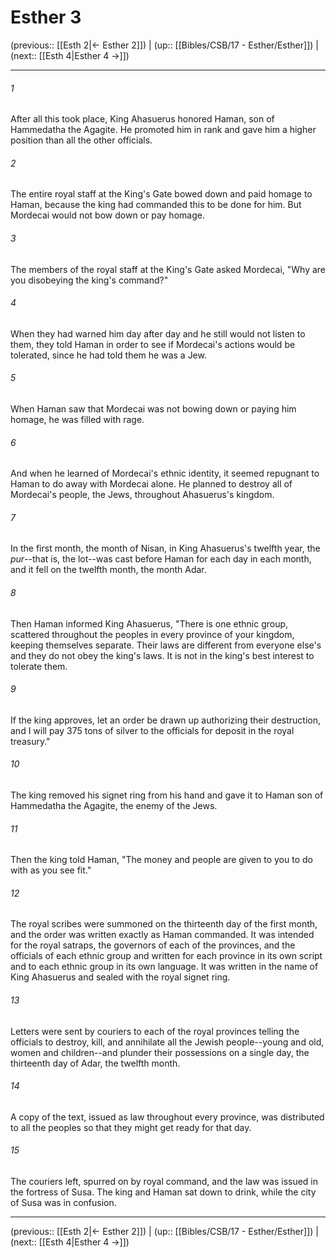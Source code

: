 # Esther 3

(previous:: [[Esth 2|← Esther 2]]) | (up:: [[Bibles/CSB/17 - Esther/Esther]]) | (next:: [[Esth 4|Esther 4 →]])

***


###### 1 
After all this took place, King Ahasuerus honored Haman, son of Hammedatha the Agagite. He promoted him in rank and gave him a higher position than all the other officials. 

###### 2 
The entire royal staff at the King's Gate bowed down and paid homage to Haman, because the king had commanded this to be done for him. But Mordecai would not bow down or pay homage. 

###### 3 
The members of the royal staff at the King's Gate asked Mordecai, "Why are you disobeying the king's command?" 

###### 4 
When they had warned him day after day and he still would not listen to them, they told Haman in order to see if Mordecai's actions would be tolerated, since he had told them he was a Jew. 

###### 5 
When Haman saw that Mordecai was not bowing down or paying him homage, he was filled with rage. 

###### 6 
And when he learned of Mordecai's ethnic identity, it seemed repugnant to Haman to do away with Mordecai alone. He planned to destroy all of Mordecai's people, the Jews, throughout Ahasuerus's kingdom. 

###### 7 
In the first month, the month of Nisan, in King Ahasuerus's twelfth year, the <em>pur</em>--that is, the lot--was cast before Haman for each day in each month, and it fell on the twelfth month, the month Adar. 

###### 8 
Then Haman informed King Ahasuerus, "There is one ethnic group, scattered throughout the peoples in every province of your kingdom, keeping themselves separate. Their laws are different from everyone else's and they do not obey the king's laws. It is not in the king's best interest to tolerate them. 

###### 9 
If the king approves, let an order be drawn up authorizing their destruction, and I will pay 375 tons of silver to the officials for deposit in the royal treasury." 

###### 10 
The king removed his signet ring from his hand and gave it to Haman son of Hammedatha the Agagite, the enemy of the Jews. 

###### 11 
Then the king told Haman, "The money and people are given to you to do with as you see fit." 

###### 12 
The royal scribes were summoned on the thirteenth day of the first month, and the order was written exactly as Haman commanded. It was intended for the royal satraps, the governors of each of the provinces, and the officials of each ethnic group and written for each province in its own script and to each ethnic group in its own language. It was written in the name of King Ahasuerus and sealed with the royal signet ring. 

###### 13 
Letters were sent by couriers to each of the royal provinces telling the officials to destroy, kill, and annihilate all the Jewish people--young and old, women and children--and plunder their possessions on a single day, the thirteenth day of Adar, the twelfth month. 

###### 14 
A copy of the text, issued as law throughout every province, was distributed to all the peoples so that they might get ready for that day. 

###### 15 
The couriers left, spurred on by royal command, and the law was issued in the fortress of Susa. The king and Haman sat down to drink, while the city of Susa was in confusion.

***

(previous:: [[Esth 2|← Esther 2]]) | (up:: [[Bibles/CSB/17 - Esther/Esther]]) | (next:: [[Esth 4|Esther 4 →]])
